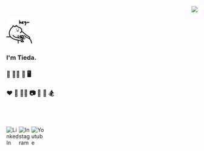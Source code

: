 <img align="right" src="https://github-readme-stats.vercel.app/api?username=weitieda&show_icons=true&icon_color=4f95f0&text_color=718096&bg_color=ffffff&hide_title=true&count_private=true" />

##   

### <img src="asset/hey.gif" width="70 px"/> 
<!-- hey.gif 由 张duangduang 设计（https://sticker.weixin.qq.com/cgi-bin/mmemoticon-bin/emoticonview?oper=single&t=shop/detail&productid=aL2PCfwK/89qO7sF6/+I+UDhfwEjhec2ZNvdnLLJRd/PqU/Qxu91jFOUFT/ZD2cpB8S/eYVbIPuSYEyHQk3II4ZhaG2QoXHrGk4v5H7PymnM=）若有侵权，请通过邮件 hi[at]tiedawei.com 联系我删除 -->
### I'm Tieda. 

### 🎯 👨‍💻 📱 🖥 

### ♥️ 🎹 🎸🥁 📷 🏓 🏀 🏂

<br />

#

[<img align="left" alt="LinkedIn" width="33px" src="https://img.icons8.com/fluent/96/000000/linkedin.png" />][linkedin] 
[<img align="left" alt="Instagram" width="33px" src="https://img.icons8.com/fluent/96/000000/instagram-new.png" />][instagram]
[<img align="left" alt="Youtube" width="33px" src="https://img.icons8.com/fluent/96/000000/youtube-play.png" />][ytb]

[instagram]: https://instagram.com/twei3
[linkedin]: https://linkedin.com/in/tieda
[ytb]: https://www.youtube.com/channel/UC_k166vBPbUmyflrHuoP_3w
